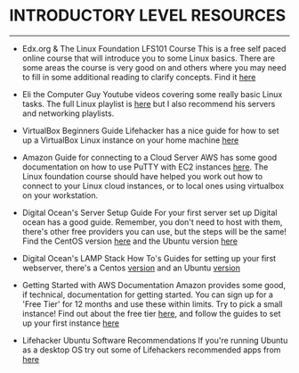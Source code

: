 # INTRODUCTORY LEVEL RESOURCES
------------------------------

* Edx.org & The Linux Foundation LFS101 Course
   This is a free self paced online course that will introduce you to some Linux basics. There are some areas the course is very good on and others where you may need to fill in some additional reading to clarify concepts. Find it [here](https://www.edx.org/course/introduction-linux-linuxfoundationx-lfs101x-0#!)

* Eli the Computer Guy 
   Youtube videos covering some really basic Linux tasks. The full Linux playlist is [here](https://www.youtube.com/playlist?list=PLD6B6473ACF32C59D) but I also recommend his servers and networking playlists.
* VirtualBox Beginners Guide
   Lifehacker has a nice guide for how to set up a VirtualBox Linux instance on your home machine [here](http://lifehacker.com/5204434/the-beginners-guide-to-creating-virtual-machines-with-virtualbox)

* Amazon Guide for connecting to a Cloud Server
   AWS has some good documentation on how to use PuTTY with EC2 instances [here](http://docs.aws.amazon.com/AWSEC2/latest/UserGuide/putty.html). The Linux foundation course should have helped you work out how to connect to your Linux cloud instances, or to local ones using virtualbox on your workstation.

* Digital Ocean's Server Setup Guide
   For your first server set up Digital ocean has a good guide. Remember, you don't need to host with them, there's other free providers you can use, but the steps will be the same! Find the CentOS version [here](https://www.digitalocean.com/community/tutorials/initial-server-setup-with-centos-7) and the Ubuntu version [here](https://www.digitalocean.com/community/tutorials/initial-server-setup-with-ubuntu-16-04)

* Digital Ocean's LAMP Stack How To's
   Guides for setting up your first webserver, there's a Centos [version](https://www.digitalocean.com/community/tutorials/how-to-install-linux-apache-mysql-php-lamp-stack-on-centos-7) and an Ubuntu [version](https://www.digitalocean.com/community/tutorials/how-to-install-linux-apache-mysql-php-lamp-stack-on-ubuntu-16-04)

* Getting Started with AWS Documentation
   Amazon provides some good, if technical, documentation for getting started. You can sign up for a 'Free Tier' for 12 months and use these within limits. Try to pick a small instance! Find out about the free tier [here](https://aws.amazon.com/free/), and follow the guides to set up your first instance [here](http://docs.aws.amazon.com/AWSEC2/latest/UserGuide/EC2_GetStarted.html)

* Lifehacker Ubuntu Software Recommendations
   If you're running Ubuntu as a desktop OS try out some of Lifehackers recommended apps from [here](http://lifehacker.com/lifehacker-pack-for-linux-our-list-of-the-essential-li-815376368)
